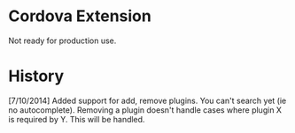 Cordova Extension
===

Not ready for production use.

History
===

[7/10/2014] Added support for add, remove plugins. You can't search yet (ie no autocomplete). Removing a plugin
doesn't handle cases where plugin X is required by Y. This will be handled.
